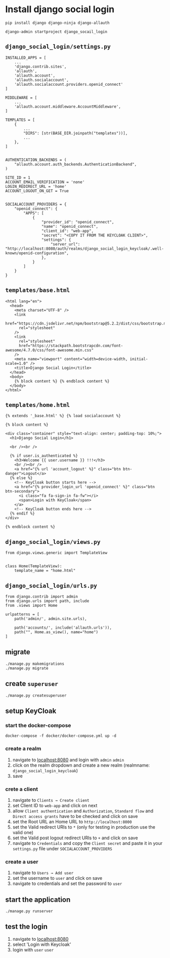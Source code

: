 # Install django social login

    pip install django django-ninja django-allauth
    
    django-admin startproject django_socail_login


## `django_social_login/settings.py`

    INSTALLED_APPS = [
        ...
        'django.contrib.sites',
        'allauth',
        'allauth.account',
        'allauth.socialaccount',
        'allauth.socialaccount.providers.openid_connect'
    ]

    MIDDLEWARE = [
        ...
        'allauth.account.middleware.AccountMiddleware',
    ]

    TEMPLATES = [
        {
            ...
            "DIRS": [str(BASE_DIR.joinpath("templates"))],
            ...
        },
    ]


    AUTHENTICATION_BACKENDS = (
        "allauth.account.auth_backends.AuthenticationBackend",
    )

    SITE_ID = 1
    ACCOUNT_EMAIL_VERIFICATION = 'none'
    LOGIN_REDIRECT_URL = 'home'
    ACCOUNT_LOGOUT_ON_GET = True


    SOCIALACCOUNT_PROVIDERS = {
        "openid_connect": {
            "APPS": [
                {
                    "provider_id": "openid_connect",
                    "name": "openid_connect",
                    "client_id": "web-app",
                    "secret": "<COPY IT FROM THE KEYCLOAK CLIENT>",
                    "settings": {
                        "server_url": "http://localhost:8080/auth/realms/django_social_login_keycloak/.well-known/openid-configuration",
                    },
                }
            ]
        }
    }

## `templates/base.html`

    <html lang="en">
      <head>
        <meta charset="UTF-8" />
        <link
          href="https://cdn.jsdelivr.net/npm/bootstrap@5.2.2/dist/css/bootstrap.min.css"
          rel="stylesheet"
        />
        <link
          rel="stylesheet"
          href="https://stackpath.bootstrapcdn.com/font-awesome/4.7.0/css/font-awesome.min.css"
        />
        <meta name="viewport" content="width=device-width, initial-scale=1.0" />
        <title>Django Social Login</title>
      </head>
      <body>
        {% block content %} {% endblock content %}
      </body>
    </html>


## `templates/home.html`

    {% extends '_base.html' %} {% load socialaccount %}

    {% block content %}

    <div class="container" style="text-align: center; padding-top: 10%;">
      <h1>Django Social Login</h1>

      <br /><br />

      {% if user.is_authenticated %}
        <h3>Welcome {{ user.username }} !!!</h3>
        <br /><br />
        <a href="{% url 'account_logout' %}" class="btn btn-danger">Logout</a>
      {% else %}
        <!-- KeyCloak button starts here -->
        <a href="{% provider_login_url 'openid_connect' %}" class="btn btn-secondary">
          <i class="fa fa-sign-in fa-fw"></i>
          <span>Login with KeyCloak</span>
        </a>
        <!-- KeyCloak button ends here -->
      {% endif %}
    </div>

    {% endblock content %}


## `django_social_login/views.py`

    from django.views.generic import TemplateView


    class Home(TemplateView):
        template_name = "home.html"


## `django_social_login/urls.py`

    from django.contrib import admin
    from django.urls import path, include
    from .views import Home

    urlpatterns = [
        path('admin/', admin.site.urls),

        path('accounts/', include('allauth.urls')),
        path("", Home.as_view(), name="home")
    ]


## migrate

    ./manage.py makemigrations
    ./manage.py migrate

## create `superuser`

    ./manage.py createsuperuser

## setup KeyCloak

### start the docker-compose

    docker-compose -f docker/docker-compose.yml up -d

### create a realm

1. navigate to [localhost:8080](http://localhost:8080) and login with `admin` `admin`  
2. click on the realm dropdown and create a new realm (realmname: `django_social_login_keycloak`)
3. save

### crete a client

1. navigate to `Clients → Create client`
2. set Client ID to `web-app` and click on next
3. allow `Client authentication` and `Authorization`, `Standard flow` and `Direct access grants` have to be checked and click on save
4. set the Root URL an Home URL to `http://localhost:8000`
5. set the Valid redirect URIs to `*` (only for testing in production use the valid one)
6. set the Valid post logout redirect URIs to `+` and click on save
7. navigate to `Credentials` and copy the `Client secret` and paste it in your `settings.py` file under `SOCIALACCOUNT_PROVIDERS`

### create a user

1. navigate to `Users → Add user`
2. set the username to `user` and click on save
3. navigate to credentials and set the password to `user`

## start the application

    ./manage.py runserver

## test the login

1. navigate to [localhost:8080](http://localhost:8080)
2. select 'Login with Keycloak'
3. login with `user` `user`
